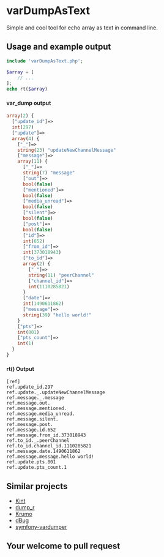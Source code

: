 # varDumpAsText
Simple and cool tool for echo array as text in command line.

## Usage and example output

```php
include 'varDumpAsText.php';

$array = [
	// ...
];
echo rt($array)
```

#### var_dump output

```php
array(2) {
  ["update_id"]=>
  int(297)
  ["update"]=>
  array(4) {
    ["_"]=>
    string(23) "updateNewChannelMessage"
    ["message"]=>
    array(11) {
      ["_"]=>
      string(7) "message"
      ["out"]=>
      bool(false)
      ["mentioned"]=>
      bool(false)
      ["media_unread"]=>
      bool(false)
      ["silent"]=>
      bool(false)
      ["post"]=>
      bool(false)
      ["id"]=>
      int(652)
      ["from_id"]=>
      int(373018943)
      ["to_id"]=>
      array(2) {
        ["_"]=>
        string(11) "peerChannel"
        ["channel_id"]=>
        int(1110285821)
      }
      ["date"]=>
      int(1490611862)
      ["message"]=>
      string(39) "hello world!"
    }
    ["pts"]=>
    int(801)
    ["pts_count"]=>
    int(1)
  }
}

```

#### rt() Output 

```
[ref]
ref.update_id.297
ref.update._.updateNewChannelMessage
ref.message._.message
ref.message.out.
ref.message.mentioned.
ref.message.media_unread.
ref.message.silent.
ref.message.post.
ref.message.id.652
ref.message.from_id.373018943
ref.to_id._.peerChannel
ref.to_id.channel_id.1110285821
ref.message.date.1490611862
ref.message.message.hello world!
ref.update.pts.801
ref.update.pts_count.1
```

## Similar projects

- [Kint](http://raveren.github.io/kint/)
- [dump_r](https://github.com/leeoniya/dump_r.php)
- [Krumo](http://sourceforge.net/projects/krumo/)
- [dBug](http://dbug.ospinto.com/)
- [symfony-vardumper](http://www.sitepoint.com/var_dump-introducing-symfony-vardumper/)


## Your welcome to pull request 
